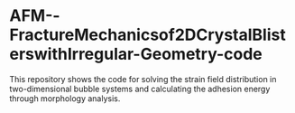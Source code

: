 # AFM--FractureMechanicsof2DCrystalBlisterswithIrregular-Geometry-code
This repository shows the code for solving the strain field distribution in two-dimensional bubble systems and calculating the adhesion energy through morphology analysis.
